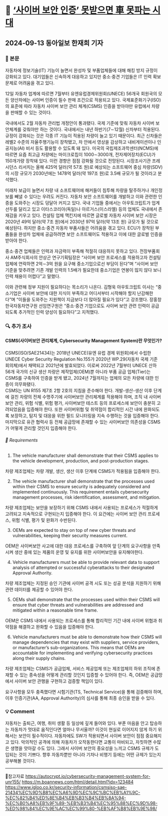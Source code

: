 # 📰 [‘사이버 보안 인증’ 못받으면 車 못파는 시대](https://www.donga.com/news/Economy/article/all/20240912/130040461/2)
## 2024-09-13 동아일보 한재희 기자

### 📖 본문
자동차에 정보기술(IT) 기능이 늘면서 완성차 및 부품업체들에 대해 해킹 방지 규정이 강화되고 있다. 대기업들은 신속하게 대응하고 있지만 중소·중견 기업들은 IT 인력 확보 문제로 어려움을 겪고 있다.

12일 자동차 업계에 따르면 7월부터 유엔유럽경제위원회(UNECE) 56개국 회원국의 모든 양산차에는 사이버 인증이 필수 판매 조건으로 적용되고 있다. 국제표준화기구(ISO)의 표준에 따라 자동차 사이버 보안 관리 체계(CSMS) 인증을 받아야만 유럽에서 차량을 판매할 수 있는 것이다.

국내에서도 2월 자동차 관리법 개정안이 통과됐다. 국제 기준에 맞춰 자동차 사이버 보안체계를 갖춰야만 하는 것이다. 국내에서는 내년 하반기(7∼12월) 신차부터 적용된다.
규정이 강화되는 것은 각종 IT 기능이 적용된 차량이 늘고 있기 때문이다. 최근 신차들은 레벨2 수준의 자율주행기능이 장착됐고, 차 안에서 영상을 감상하고 내비게이션이나 인공지능(AI) 비서 등도 활용할 수 있도록 돼 있다. 미국의 국립제조과학센터(NCMS)에 따르면 요즘 최고급 차량에는 마이크로칩이 1000∼3000개, 전자제어장치(ECU)가 150개가량 장착돼 있다.
이런 경향은 점점 강화될 것으로 전망된다. 시장조사기관 프레시던스 리서치는 올해 425억 달러(약 57조 원)로 예상되는 소프트웨어 중심 차량(SDV)의 시장 규모가 2030년에는 1478억 달러(약 197조 원)로 3.5배 규모가 될 것이라고 분석했다.

미래차 보급이 늘면서 차량 내 소프트웨어에 해커들이 침투해 차량을 탈주하거나 개인정보를 빼낼 수 있다는 우려도 커진다.
자동차 보안 소프트웨어를 개발하고 이와 관련한 인증을 도와주는 시장도 덩달아 커지고 있다. 국내 기업들 중에서는 아우토크립트가 업계 선두를 달리고 있고 이타스코리아(독일)나 아르거스(이스라엘) 등의 업체도 국내에서 존재감을 키우고 있다. 컨설팅 업체 맥킨지에 따르면 글로벌 자동차 사이버 보안 시장은 2020년 49억 달러(약 7조 원)에서 2030년 97억 달러(약 13조 원) 규모가 될 것으로 예상된다. 하지만 중소·중견 자동차 부품사들은 어려움을 겪고 있다. ECU가 장착된 부품들을 완성차 업체에 공급하려면 보안 소프트웨어도 적용하고 이에 대한 글로벌 인증을 받아야 한다.

중소·중견 업체들은 인력과 자금력이 부족해 적절히 대응하지 못하고 있다. 전장부품회사 AM주식회사의 안상곤 연구기획팀장은 “사이버 보안 프로세스를 적용하고자 컨설팅 업체에 연락하면 2억∼3억 원을 요구해 중소기업으로선 부담이 된다”며 “사이버 보안 기준을 맞추려면 기존 개발 인력의 1.5배가 필요한데 중소기업은 연봉이 많지 않다 보니 인력 채용이 어렵다”고 말했다.

이와 관련해 정부 지원이 필요하다는 목소리가 나온다. 김형욱 아우토크립트 이사는 “중소기업은 사이버 보안에 대한 지식이 부족하고 어디서부터 시작해야 할지 난감해한다”며 “이들을 도와주는 지원책이 지금보다 더 많아질 필요가 있다”고 강조했다. 장홍창 한국자동차연구원 선임연구원은 “중소·중견 기업으로도 사이버 보안 관련 인력이 공급되도록 추가적인 인력 양성이 필요하다”고 지적했다.

### 🔍 추가 조사
#### CSMS(사이버보안 관리체계, Cybersecurity Management System)란 무엇인가?

CSMS(ISO/SAE21434)는 2018년 UNECE(유엔 유럽 경제 위원회)에서 수립한 UNECE Cyber Security Regulation No.155가 2020년 WP.29(자동차 국제 기준 회의체)에서 채택되고 2021년에 발효되었다. 이로써 2022년 7월부터 UNECE 산하 56개 국가의 신규 생산 차량은 제작업체(OEM)뿐 아니라 부품 공급 업체(Tier)는 CSMS를 구축하여 인증을 받게 됐고, 2024년 7월까지는 업체의 모든 차량에 대한 인증이 의무화됐다.  
CSMS는 UN R155 제7조 2항 2호의 지침을 준수해야 한다. 개발-생산-생산 이후 단계에 걸친 차량의 전체 수명주기에 사이버보안 관리체계를 적용해야 하며, 조직 내 사이버보안 관리, 위험 식별, 위험 평가, 사이버보안 테스트 등의 프로세스에 보안이 충분히 고려되었음을 입증해야 한다. 또한 사이버위협 및 취약점이 합리적인 시간 내에 완화되도록 보장하고, 탐지 및 대응을 위한 필드 모니터링을 지속 수행하는 것을 입증해야 한다. 마지막으로 유관 협력사 등 전체 공급망에 존재할 수 있는 사이버보안 의존성을 CSMS가 어떻게 관리할 것인지 입증해야 한다.

###### 📌 Requirements
1. The vehicle manufacturer shall demonstrate that their CSMS applies to the vehicle development, production, and post-production stages.

차량 제조업체는 차량 개발, 생산, 생산 이후 단계에 CSMS가 적용됨을 입증해야 한다.

2. The vehicle manufacturer shall demonstrate that the processes used within their CSMS to ensure security is adequately considered and implemented continuously. This requirement entails cybersecurity management processes, risk identification, assessment, and mitigation.

차량 제조업체는 보안을 보장하기 위해 CSMS 내에서 사용되는 프로세스가 적절하게 고려되고 지속적으로 구현되는지 입증해야 한다. 이 요건에는 사이버 보안 관리 프로세스, 위험 식별, 평가 및 완화가 수반된다.

3. OEMs are expected to stay on top of new cyber threats and vulnerabilities, keeping their security measures current.

OEM은 사이버보안 사고에 대한 대응 프로세스를 구축하여 앞 단계의 요구사항을 만족시켜 생산 중에 있는 제품의 운영 및 유지를 위한 사이버보안을 유지해야한다.

4. Vehicle manufacturers must be able to provide relevant data to support analysis of attempted or successful cyberattacks to their designated Approval Authority.

차량 제조업체는 지정된 승인 기관에 사이버 공격 시도 또는 성공 분석을 지원하기 위해 관련 데이터를 제공할 수 있어야 한다.
 
5. OEMs shall demonstrate that the processes used within their CSMS will ensure that cyber threats and vulnerabilities are addressed and mitigated within a reasonable time frame.

OEM은 CSMS 내에서 사용되는 프로세스를 통해 합리적인 기간 내에 사이버 위협과 취약점을 해결하고 완화할 수 있음을 입증해야 한다.

6. Vehicle manufacturers must be able to demonstrate how their CSMS will manage dependencies that may exist with suppliers, service providers, or manufacturer’s sub-organizations. This means that OEMs are accountable for implementing and verifying cybersecurity practices along their supply chains.

차량 제조업체는 CSMS가 공급업체, 서비스 제공업체 또는 제조업체의 하위 조직에 존재할 수 있는 종속성을 어떻게 관리할 것인지 입증할 수 있어야 한다. 즉, OEM은 공급망에서 사이버 보안 관행을 구현하고 검증할 책임이 있다.

요구사항을 모두 충족했다면 시험기관(TS, Technical Service)을 통해 검증해야 하며, 이후 인증기관(AA, Approval Authority)의 심사를 통해 최종 승인을 받을 수 있다.

### 💡 Comment
자동차는 출퇴근, 여행, 취미 생활 등 일상에 깊게 들어와 있다. 부푼 마음을 안고 탑승하는 자동차가 멋대로 움직인다면 얼마나 무서울까? 이것이 현실로 이어지지 않게 하기 위해서는 보안이 필수적이다. 자동차에도 SW가 적용되면서 사이버 보안이 점점 중요해지고 있다. 악의적인 공격에 의해 자동차가 오작동한다면 교통이 마비되고, 자칫하면 수많은 생명을 앗아갈 수도 있다. 그래서 사이버 보안의 중요성을 느끼고 CSMS 규제가 도입되는 것이 기쁘다. 향후 자동차뿐만 아니라 기차나 비행기 등에는 어떤 규제가 있는지 공부해볼 것이다. 

---

🔗참고자료
https://autocrypt.io/cybersecurity-management-system-for-unr155/
https://m.boannews.com/html/detail.html?idx=123484
https://www.igloo.co.kr/security-information/csmsiso-sae-21434%EC%9D%B8%EC%A6%9D%EC%9C%BC%EB%A1%9C-%EC%82%B4%ED%8E%B4%EB%B3%B4%EB%8A%94-%EC%B0%A8%EB%9F%89-%EB%B3%B4%EC%95%88%EC%9D%98-%ED%98%84%EC%9E%AC%EC%99%80-%EB%AF%B8%EB%9E%98/
